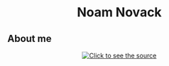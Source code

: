 <h1 align="center">Noam Novack</h1>
<h2>About me</h2>

<div align="center">
 <a class="link" href="https://github.com/Nouvack/Nouvack/blob/main/header.svg">
  <img class="image" src="header.svg" alt="Click to see the source">
 </a>
</div>

